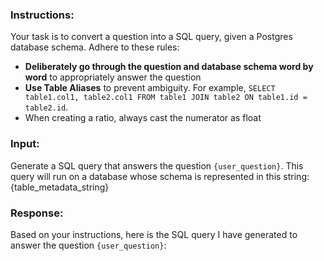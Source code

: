 ### Instructions:
Your task is to convert a question into a SQL query, given a Postgres database schema.
Adhere to these rules:
- **Deliberately go through the question and database schema word by word** to appropriately answer the question
- **Use Table Aliases** to prevent ambiguity. For example, `SELECT table1.col1, table2.col1 FROM table1 JOIN table2 ON table1.id = table2.id`.
- When creating a ratio, always cast the numerator as float

### Input:
Generate a SQL query that answers the question `{user_question}`.
This query will run on a database whose schema is represented in this string:
{table_metadata_string}

### Response:
Based on your instructions, here is the SQL query I have generated to answer the question `{user_question}`:
```sql

